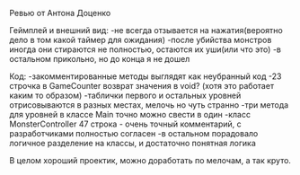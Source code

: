 Ревью от Антона Доценко

Геймплей и внешний вид:
-не всегда отзывается на нажатия(вероятно дело в том какой таймер для ожидания)
-после убийства монстров иногда они стираются не полностью, остаются их уши(или что это)
-в остальном прикольно, но до конца я не дошел

Код:
-закомментированные методы выглядят как неубранный код
-23 строчка в GameCounter возврат значения в void? (хотя это работает каким то образом)
-таблички первого и остальных уровней отрисовываются в разных местах, мелочь но чуть странно
-три метода для уровней в классе Main точно можно свести в один
-класс MonsterController 47 строка - очень точный комментарий, с разработчиками полностью согласен
-в остальном порадовало логичное разделение на классы, и достаточно понятная логика

В целом хороший проектик, можно доработать по мелочам, а так круто.